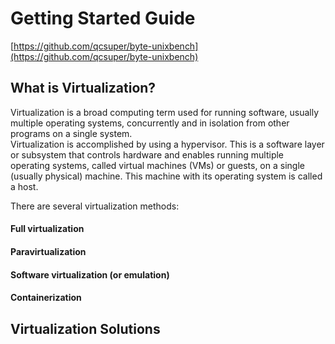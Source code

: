 # Getting Started Guide
[https://github.com/qcsuper/byte-unixbench](https://github.com/qcsuper/byte-unixbench)
## What is Virtualization?
Virtualization is a broad computing term used for running software, usually multiple operating systems, concurrently and in isolation from other programs on a single system.  
Virtualization is accomplished by using a hypervisor. This is a software layer or subsystem that controls hardware and enables running multiple operating systems, called virtual machines (VMs) or guests, on a single (usually physical) machine. This machine with its operating system is called a host.

There are several virtualization methods:  
#### Full virtualization
#### Paravirtualization
#### Software virtualization (or emulation)
#### Containerization
## Virtualization Solutions